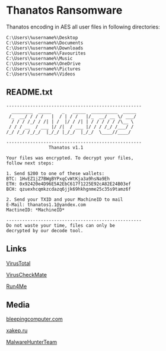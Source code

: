 # Thanatos Ransomware
Thanatos encoding in AES all user files in following directories:
```
C:\Users\%username%\Desktop
C:\Users\%username%\Documents
C:\Users\%username%\Downloads
C:\Users\%username%\Favourites
C:\Users\%username%\Music
C:\Users\%username%\OneDrive
C:\Users\%username%\Pictures
C:\Users\%username%\Videos
```

## README.txt
```
---------------------------------------------------
  ________  _____    _   _____  __________  _____
 /_  __/ / / /   |  / | / /   |/_  __/ __ \/ ___/
  / / / /_/ / /| | /  |/ / /| | / / / / / /\__ \ 
 / / / __  / ___ |/ /|  / ___ |/ / / /_/ /___/ / 
/_/ /_/ /_/_/  |_/_/ |_/_/  |_/_/  \____//____/  

---------------------------------------------------
                Thanatos v1.1

Your files was encrypted. To decrypt your files, 
follow next steps:

1. Send $200 to one of these wallets:
BTC: 1HvEZ1jZ7BWgBYPxqCvWtKja3a9hsNa9Eh
ETH: 0x92420e4D96E5A2EbC617f1225E92cA82E24B03ef
BCH: qzuexhcqmkzcdazq6jjk69hkhgnme25c35s9tamz6f

2. Send your TXID and your MachineID to mail
E-Mail: thanatos1.1@yandex.com
MactineID: *MachineID*
 
---------------------------------------------------
Do not waste your time, files can only be 
decrypted by our decode tool.
```
## Links
[VirusTotal](https://www.virustotal.com/#/file-analysis/Y2JkM2E2OTg3Yzk3M2U3NjBmZjY5YmM4YjgwZDk4ZDY6MTUxOTczOTgzMQ==)

[VirusCheckMate](http://viruscheckmate.com/id/VbtO2dy7OAW6)

[Run4Me](https://run4me.net/result/4ef8c267df2a3a9ee89b280a684a4208c2e7ad84c90e5fac7a5ec6c650dce559)

## Media
[bleepingcomputer.com](https://www.bleepingcomputer.com/news/security/thanatos-ransomware-is-first-to-use-bitcoin-cash-messes-up-encryption/)

[xakep.ru](https://xakep.ru/2018/02/27/thanatos-ransomware/)

[MalwareHunterTeam‏](https://twitter.com/malwrhunterteam/status/964952450846351360)